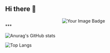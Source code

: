 ## Hi there 👋

<center><img src="https://tryhackme-badges.s3.amazonaws.com/JackTallis.png" alt="Your Image Badge" /></center>
***

![Anurag's GitHub stats](https://github-readme-stats.vercel.app/api?username=JackTallis&show_icons=true&theme=dark)

![Top Langs](https://github-readme-stats.vercel.app/api/top-langs/?username=JackTallis&layout=compact&show_icons=true&theme=dark)

<!--
**JackTallis/JackTallis** is a ✨ _special_ ✨ repository because its `README.md` (this file) appears on your GitHub profile.

Here are some ideas to get you started:

- 🔭 I’m currently working on ...
- 🌱 I’m currently learning ...
- 👯 I’m looking to collaborate on ...
- 🤔 I’m looking for help with ...
- 💬 Ask me about ...
- 📫 How to reach me: ...
- 😄 Pronouns: ...
- ⚡ Fun fact: ...
-->
